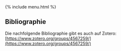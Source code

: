 {% include menu.html %}

<script>
{% include w3-include-html.js %}
</script>

## Bibliographie

Die nachfolgende Bibliographie gibt es auch auf Zotero:  
[https://www.zotero.org/groups/4567259/](https://www.zotero.org/groups/4567259/)

<div w3-include-html="https://api.zotero.org/groups/4567259/items/top?format=bib&style=geistes-und-kulturwissenschaften-heilmann"></div>

<script>
includeHTML();
</script>
